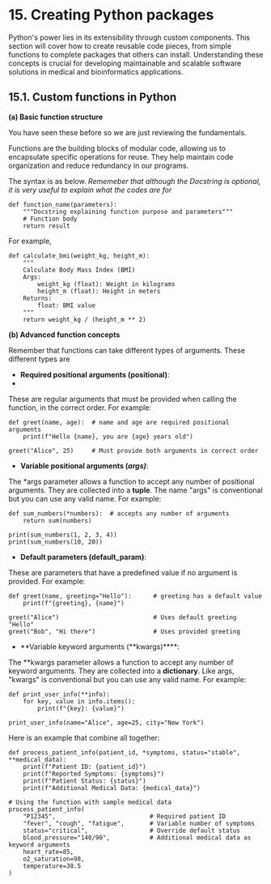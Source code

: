 # 15. Creating Python packages

Python's power lies in its extensibility through custom components. This section will cover how to create reusable code pieces, from simple functions to complete packages that others can install. Understanding these concepts is crucial for developing maintainable and scalable software solutions in medical and bioinformatics applications.

## 15.1. Custom functions in Python 

**(a) Basic function structure**

You have seen these before so we are just reviewing the fundamentals. 

Functions are the building blocks of modular code, allowing us to encapsulate specific operations for reuse. They help maintain code organization and reduce redundancy in our programs.

The syntax is as below. _Rememeber that although the Docstring is optional, it is very useful to explain what the codes are for_

```
def function_name(parameters):
    """Docstring explaining function purpose and parameters"""
    # Function body
    return result
```

For example,

```
def calculate_bmi(weight_kg, height_m):
    """
    Calculate Body Mass Index (BMI)
    Args:
        weight_kg (float): Weight in kilograms
        height_m (float): Height in meters
    Returns:
        float: BMI value
    """
    return weight_kg / (height_m ** 2)
```

**(b) Advanced function concepts**

Remember that functions can take different types of arguments. These different types are

- **Required positional arguments (positional)**:
- 
These are regular arguments that must be provided when calling the function, in the correct order. For example:

```
def greet(name, age):  # name and age are required positional arguments
    print(f"Hello {name}, you are {age} years old")

greet("Alice", 25)     # Must provide both arguments in correct order
```


- **Variable positional arguments (*args)***:
  
The *args parameter allows a function to accept any number of positional arguments. They are collected into a **tuple**. The name "args" is conventional but you can use any valid name. For example:

```
def sum_numbers(*numbers):  # accepts any number of arguments
    return sum(numbers)

print(sum_numbers(1, 2, 3, 4)) 
print(sum_numbers(10, 20))      
```
  
- **Default parameters (default_param)**:

These are parameters that have a predefined value if no argument is provided. For example:

```
def greet(name, greeting="Hello"):      # greeting has a default value
    print(f"{greeting}, {name}")

greet("Alice")                          # Uses default greeting "Hello"
greet("Bob", "Hi there")                # Uses provided greeting
```

- **Variable keyword arguments (**kwargs)****:

The **kwargs parameter allows a function to accept any number of keyword arguments. They are collected into a **dictionary**. Like args, "kwargs" is conventional but you can use any valid name. For example:

```
def print_user_info(**info):
    for key, value in info.items():
        print(f"{key}: {value}")

print_user_info(name="Alice", age=25, city="New York")
```

Here is an example that combine all together:

```
def process_patient_info(patient_id, *symptoms, status="stable", **medical_data):
    print(f"Patient ID: {patient_id}")
    print(f"Reported Symptoms: {symptoms}")
    print(f"Patient Status: {status}")
    print(f"Additional Medical Data: {medical_data}")

# Using the function with sample medical data
process_patient_info(
    "P12345",                          # Required patient ID
    "fever", "cough", "fatigue",       # Variable number of symptoms
    status="critical",                 # Override default status
    blood_pressure="140/90",           # Additional medical data as keyword arguments
    heart_rate=85,
    o2_saturation=98,
    temperature=38.5
)
```




